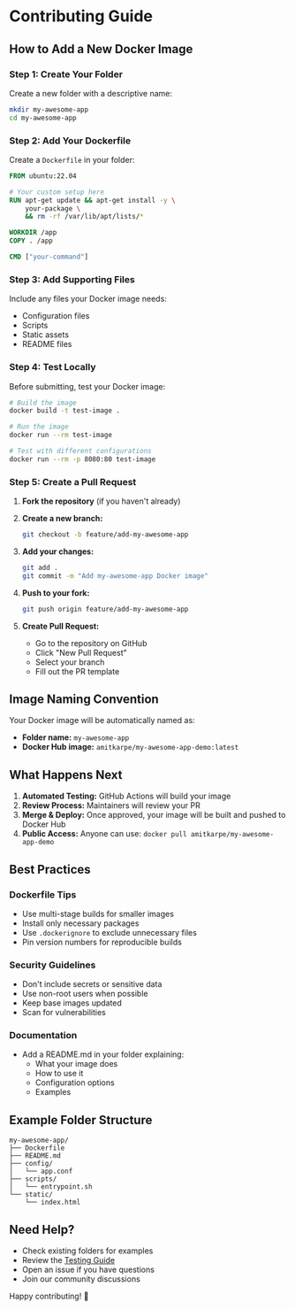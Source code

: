 # Contributing Guide

## How to Add a New Docker Image

### Step 1: Create Your Folder
Create a new folder with a descriptive name:
```bash
mkdir my-awesome-app
cd my-awesome-app
```

### Step 2: Add Your Dockerfile
Create a `Dockerfile` in your folder:
```dockerfile
FROM ubuntu:22.04

# Your custom setup here
RUN apt-get update && apt-get install -y \
    your-package \
    && rm -rf /var/lib/apt/lists/*

WORKDIR /app
COPY . /app

CMD ["your-command"]
```

### Step 3: Add Supporting Files
Include any files your Docker image needs:
- Configuration files
- Scripts
- Static assets
- README files

### Step 4: Test Locally
Before submitting, test your Docker image:
```bash
# Build the image
docker build -t test-image .

# Run the image
docker run --rm test-image

# Test with different configurations
docker run --rm -p 8080:80 test-image
```

### Step 5: Create a Pull Request

1. **Fork the repository** (if you haven't already)

2. **Create a new branch:**
   ```bash
   git checkout -b feature/add-my-awesome-app
   ```

3. **Add your changes:**
   ```bash
   git add .
   git commit -m "Add my-awesome-app Docker image"
   ```

4. **Push to your fork:**
   ```bash
   git push origin feature/add-my-awesome-app
   ```

5. **Create Pull Request:**
   - Go to the repository on GitHub
   - Click "New Pull Request"
   - Select your branch
   - Fill out the PR template

## Image Naming Convention

Your Docker image will be automatically named as:
- **Folder name:** `my-awesome-app`
- **Docker Hub image:** `amitkarpe/my-awesome-app-demo:latest`

## What Happens Next

1. **Automated Testing:** GitHub Actions will build your image
2. **Review Process:** Maintainers will review your PR
3. **Merge & Deploy:** Once approved, your image will be built and pushed to Docker Hub
4. **Public Access:** Anyone can use: `docker pull amitkarpe/my-awesome-app-demo`

## Best Practices

### Dockerfile Tips
- Use multi-stage builds for smaller images
- Install only necessary packages
- Use `.dockerignore` to exclude unnecessary files
- Pin version numbers for reproducible builds

### Security Guidelines
- Don't include secrets or sensitive data
- Use non-root users when possible
- Keep base images updated
- Scan for vulnerabilities

### Documentation
- Add a README.md in your folder explaining:
  - What your image does
  - How to use it
  - Configuration options
  - Examples

## Example Folder Structure
```
my-awesome-app/
├── Dockerfile
├── README.md
├── config/
│   └── app.conf
├── scripts/
│   └── entrypoint.sh
└── static/
    └── index.html
```

## Need Help?

- Check existing folders for examples
- Review the [Testing Guide](testing.md)
- Open an issue if you have questions
- Join our community discussions

Happy contributing! 🚀